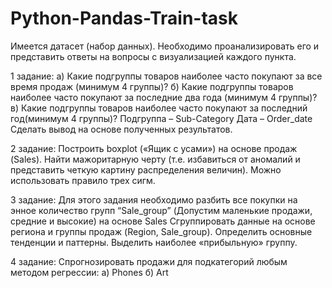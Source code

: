 # Python-Pandas-Train-task

Имеется датасет (набор данных). Необходимо проанализировать его и представить ответы на вопросы с визуализацией каждого пункта.


1 задание:
а) Какие подгруппы товаров наиболее часто покупают за все время продаж (минимум 4 группы)?
б) Какие подгруппы товаров наиболее часто покупают за последние два года (минимум 4 группы)?
в) Какие подгруппы товаров наиболее часто покупают за последний год(минимум 4 группы)?
Подгруппа – Sub-Category
Дата – Order_date
Сделать вывод на основе полученных результатов.


2 задание:
Построить boxplot («Ящик с усами») на основе продаж (Sales). Найти мажоритарную черту (т.е. избавиться от аномалий и представить четкую картину распределения величин). Можно использовать правило трех сигм. 


3 задание:
Для этого задания необходимо разбить все покупки на энное количество групп “Sale_group” (Допустим маленькие продажи, средние и высокие) на основе Sales
Сгруппировать данные на основе региона и группы продаж (Region, Sale_group). Определить основные тенденции и паттерны. Выделить наиболее «прибыльную» группу.


4 задание:
Спрогнозировать продажи для подкатегорий любым методом регрессии:
а) Phones
б) Art

